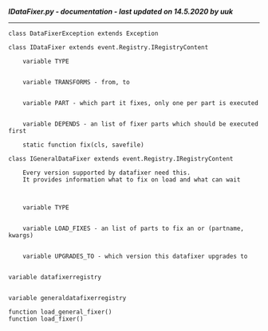 ***IDataFixer.py - documentation - last updated on 14.5.2020 by uuk***
___

    class DataFixerException extends Exception

    class IDataFixer extends event.Registry.IRegistryContent

        variable TYPE


        variable TRANSFORMS - from, to


        variable PART - which part it fixes, only one per part is executed


        variable DEPENDS - an list of fixer parts which should be executed first

        static function fix(cls, savefile)

    class IGeneralDataFixer extends event.Registry.IRegistryContent
        
        Every version supported by datafixer need this.
        It provides information what to fix on load and what can wait
        


        variable TYPE


        variable LOAD_FIXES - an list of parts to fix an or (partname, kwargs)


        variable UPGRADES_TO - which version this datafixer upgrades to


    variable datafixerregistry


    variable generaldatafixerregistry

    function load_general_fixer()
    function load_fixer()